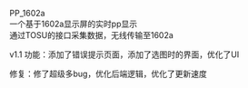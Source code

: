 PP_1602a  
一个基于1602a显示屏的实时pp显示  
通过TOSU的接口采集数据，无线传输至1602a  

v1.1 
功能：添加了错误提示页面，添加了选图时的界面，优化了UI

修复：修了超级多bug，优化后端逻辑，优化了更新速度
